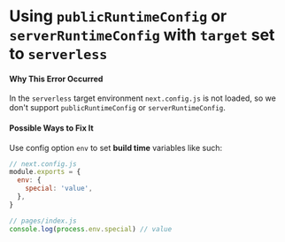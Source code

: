 # Using `publicRuntimeConfig` or `serverRuntimeConfig` with `target` set to `serverless`

#### Why This Error Occurred

In the `serverless` target environment `next.config.js` is not loaded, so we don't support `publicRuntimeConfig` or `serverRuntimeConfig`.

#### Possible Ways to Fix It

Use config option `env` to set **build time** variables like such:

```js
// next.config.js
module.exports = {
  env: {
    special: 'value',
  },
}
```

```js
// pages/index.js
console.log(process.env.special) // value
```
